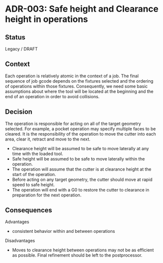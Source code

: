 # ADR-003: Safe height and Clearance height in operations

## Status
Legacy / DRAFT

## Context
Each operation is relatively atomic in the context of a job.
The final sequence of job gcode depends on the fixtures selected and the ordering of operations within those fixtures.
Consequently, we need some basic assumptions about where the tool will be located at the beginning and the end of an operation in order to avoid collisions.

## Decision
The operation is responsible for acting on all of the target geometry selected.  For example, a pocket operation may specify multiple
faces to be cleared.  It is the responsibility of the operation to move the cutter into each area, clear it, retract and move to the next.

- Clearance height will be assumed to be safe to move laterally at any time with the loaded tool. 
- Safe height will be assumed to be safe to move laterally within the operation.
- The operation will assume that the cutter is at clearance height at the start of the operation.
- Before acting on any target geometry, the cutter should move at rapid speed  to safe height.
- The operation will end with a G0 <clearance height> to restore the cutter to  clearance in preparation for the next operation.


## Consequences

Advantages
- consistent behavior within and between operations

Disadvantages
- Moves to clearance height between operations may not be as efficient as
  possible. Final refinement should be left to the postprocessor.
